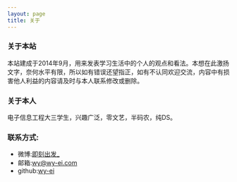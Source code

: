 ```yaml
---
layout: page
title: 关于
---
```


### 关于本站

本站建成于2014年9月，用来发表学习生活中的个人的观点和看法。本想在此激扬文字，奈何水平有限，所以如有错误还望指正，如有不认同欢迎交流，内容中有损害他人利益的内容请及时与本人联系修改或删除。

### 关于本人

电子信息工程大三学生，兴趣广泛，零文艺，半码农，纯DS。

### 联系方式:

+ 微博:[即刻出发_](http://weibo.com/wangyu1993it)
+ 邮箱:wy@wy-ei.com
+ github:[wy-ei](https://github.com/wy-ei)

